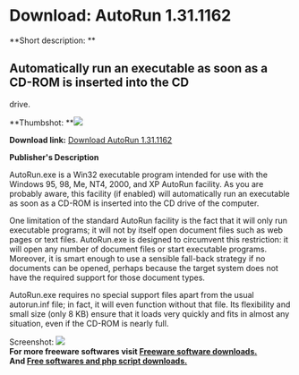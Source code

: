 # Download: AutoRun 1.31.1162

**Short description: **

## Automatically run an executable as soon as a CD-ROM is inserted into the CD
drive.

  
**Thumbshot: **![](http://www.freewarefiles.com/screenshot/tarmaautorun_md.gif)   
  
**Download link:** [Download AutoRun 1.31.1162](http://freesoftwares.boysofts.com/AutoRun_program_23580.html)  
  

**Publisher's Description**  
  

AutoRun.exe is a Win32 executable program intended for use with the Windows
95, 98, Me, NT4, 2000, and XP AutoRun facility. As you are probably aware,
this facility (if enabled) will automatically run an executable as soon as a
CD-ROM is inserted into the CD drive of the computer.

One limitation of the standard AutoRun facility is the fact that it will only
run executable programs; it will not by itself open document files such as web
pages or text files. AutoRun.exe is designed to circumvent this restriction:
it will open any number of document files or start executable programs.
Moreover, it is smart enough to use a sensible fall-back strategy if no
documents can be opened, perhaps because the target system does not have the
required support for those document types.

AutoRun.exe requires no special support files apart from the usual autorun.inf
file; in fact, it will even function without that file. Its flexibility and
small size (only 8 KB) ensure that it loads very quickly and fits in almost
any situation, even if the CD-ROM is nearly full.

  
  
Screenshot: ![](http://www.freewarefiles.com/screenshot/tarmaautorun.gif)  
**For more freeware softwares visit [Freeware software downloads.](http://freesoftwares.boysofts.com/)**   
**And [Free softwares and php script downloads.](http://www.boysofts.com/)**

